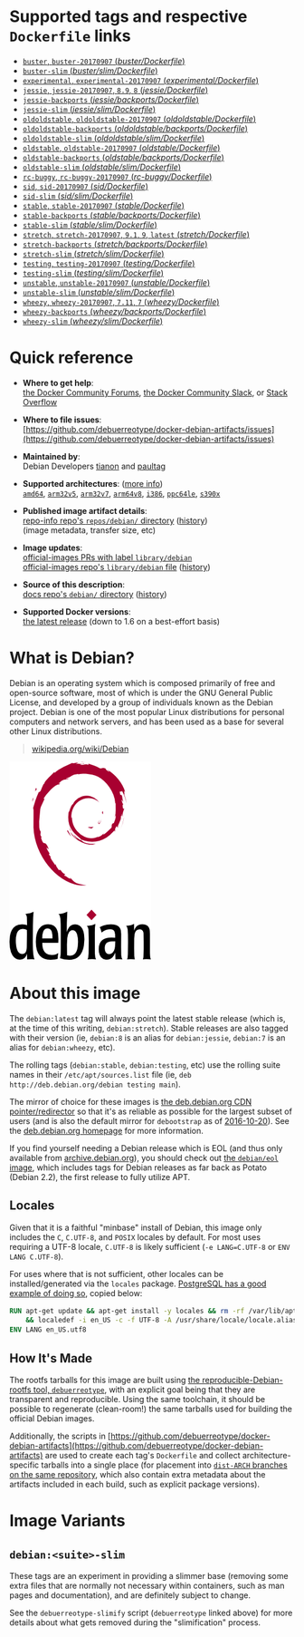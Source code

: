 <!--

********************************************************************************

WARNING:

    DO NOT EDIT "debian/README.md"

    IT IS AUTO-GENERATED

    (from the other files in "debian/" combined with a set of templates)

********************************************************************************

-->

# Supported tags and respective `Dockerfile` links

-	[`buster`, `buster-20170907` (*buster/Dockerfile*)](https://github.com/debuerreotype/docker-debian-artifacts/blob/97dc072ae1e6c66c1ccc71ead334ce5d5fc201f0/buster/Dockerfile)
-	[`buster-slim` (*buster/slim/Dockerfile*)](https://github.com/debuerreotype/docker-debian-artifacts/blob/97dc072ae1e6c66c1ccc71ead334ce5d5fc201f0/buster/slim/Dockerfile)
-	[`experimental`, `experimental-20170907` (*experimental/Dockerfile*)](https://github.com/debuerreotype/docker-debian-artifacts/blob/97dc072ae1e6c66c1ccc71ead334ce5d5fc201f0/experimental/Dockerfile)
-	[`jessie`, `jessie-20170907`, `8.9`, `8` (*jessie/Dockerfile*)](https://github.com/debuerreotype/docker-debian-artifacts/blob/97dc072ae1e6c66c1ccc71ead334ce5d5fc201f0/jessie/Dockerfile)
-	[`jessie-backports` (*jessie/backports/Dockerfile*)](https://github.com/debuerreotype/docker-debian-artifacts/blob/97dc072ae1e6c66c1ccc71ead334ce5d5fc201f0/jessie/backports/Dockerfile)
-	[`jessie-slim` (*jessie/slim/Dockerfile*)](https://github.com/debuerreotype/docker-debian-artifacts/blob/97dc072ae1e6c66c1ccc71ead334ce5d5fc201f0/jessie/slim/Dockerfile)
-	[`oldoldstable`, `oldoldstable-20170907` (*oldoldstable/Dockerfile*)](https://github.com/debuerreotype/docker-debian-artifacts/blob/97dc072ae1e6c66c1ccc71ead334ce5d5fc201f0/oldoldstable/Dockerfile)
-	[`oldoldstable-backports` (*oldoldstable/backports/Dockerfile*)](https://github.com/debuerreotype/docker-debian-artifacts/blob/97dc072ae1e6c66c1ccc71ead334ce5d5fc201f0/oldoldstable/backports/Dockerfile)
-	[`oldoldstable-slim` (*oldoldstable/slim/Dockerfile*)](https://github.com/debuerreotype/docker-debian-artifacts/blob/97dc072ae1e6c66c1ccc71ead334ce5d5fc201f0/oldoldstable/slim/Dockerfile)
-	[`oldstable`, `oldstable-20170907` (*oldstable/Dockerfile*)](https://github.com/debuerreotype/docker-debian-artifacts/blob/97dc072ae1e6c66c1ccc71ead334ce5d5fc201f0/oldstable/Dockerfile)
-	[`oldstable-backports` (*oldstable/backports/Dockerfile*)](https://github.com/debuerreotype/docker-debian-artifacts/blob/97dc072ae1e6c66c1ccc71ead334ce5d5fc201f0/oldstable/backports/Dockerfile)
-	[`oldstable-slim` (*oldstable/slim/Dockerfile*)](https://github.com/debuerreotype/docker-debian-artifacts/blob/97dc072ae1e6c66c1ccc71ead334ce5d5fc201f0/oldstable/slim/Dockerfile)
-	[`rc-buggy`, `rc-buggy-20170907` (*rc-buggy/Dockerfile*)](https://github.com/debuerreotype/docker-debian-artifacts/blob/97dc072ae1e6c66c1ccc71ead334ce5d5fc201f0/rc-buggy/Dockerfile)
-	[`sid`, `sid-20170907` (*sid/Dockerfile*)](https://github.com/debuerreotype/docker-debian-artifacts/blob/97dc072ae1e6c66c1ccc71ead334ce5d5fc201f0/sid/Dockerfile)
-	[`sid-slim` (*sid/slim/Dockerfile*)](https://github.com/debuerreotype/docker-debian-artifacts/blob/97dc072ae1e6c66c1ccc71ead334ce5d5fc201f0/sid/slim/Dockerfile)
-	[`stable`, `stable-20170907` (*stable/Dockerfile*)](https://github.com/debuerreotype/docker-debian-artifacts/blob/97dc072ae1e6c66c1ccc71ead334ce5d5fc201f0/stable/Dockerfile)
-	[`stable-backports` (*stable/backports/Dockerfile*)](https://github.com/debuerreotype/docker-debian-artifacts/blob/97dc072ae1e6c66c1ccc71ead334ce5d5fc201f0/stable/backports/Dockerfile)
-	[`stable-slim` (*stable/slim/Dockerfile*)](https://github.com/debuerreotype/docker-debian-artifacts/blob/97dc072ae1e6c66c1ccc71ead334ce5d5fc201f0/stable/slim/Dockerfile)
-	[`stretch`, `stretch-20170907`, `9.1`, `9`, `latest` (*stretch/Dockerfile*)](https://github.com/debuerreotype/docker-debian-artifacts/blob/97dc072ae1e6c66c1ccc71ead334ce5d5fc201f0/stretch/Dockerfile)
-	[`stretch-backports` (*stretch/backports/Dockerfile*)](https://github.com/debuerreotype/docker-debian-artifacts/blob/97dc072ae1e6c66c1ccc71ead334ce5d5fc201f0/stretch/backports/Dockerfile)
-	[`stretch-slim` (*stretch/slim/Dockerfile*)](https://github.com/debuerreotype/docker-debian-artifacts/blob/97dc072ae1e6c66c1ccc71ead334ce5d5fc201f0/stretch/slim/Dockerfile)
-	[`testing`, `testing-20170907` (*testing/Dockerfile*)](https://github.com/debuerreotype/docker-debian-artifacts/blob/97dc072ae1e6c66c1ccc71ead334ce5d5fc201f0/testing/Dockerfile)
-	[`testing-slim` (*testing/slim/Dockerfile*)](https://github.com/debuerreotype/docker-debian-artifacts/blob/97dc072ae1e6c66c1ccc71ead334ce5d5fc201f0/testing/slim/Dockerfile)
-	[`unstable`, `unstable-20170907` (*unstable/Dockerfile*)](https://github.com/debuerreotype/docker-debian-artifacts/blob/97dc072ae1e6c66c1ccc71ead334ce5d5fc201f0/unstable/Dockerfile)
-	[`unstable-slim` (*unstable/slim/Dockerfile*)](https://github.com/debuerreotype/docker-debian-artifacts/blob/97dc072ae1e6c66c1ccc71ead334ce5d5fc201f0/unstable/slim/Dockerfile)
-	[`wheezy`, `wheezy-20170907`, `7.11`, `7` (*wheezy/Dockerfile*)](https://github.com/debuerreotype/docker-debian-artifacts/blob/97dc072ae1e6c66c1ccc71ead334ce5d5fc201f0/wheezy/Dockerfile)
-	[`wheezy-backports` (*wheezy/backports/Dockerfile*)](https://github.com/debuerreotype/docker-debian-artifacts/blob/97dc072ae1e6c66c1ccc71ead334ce5d5fc201f0/wheezy/backports/Dockerfile)
-	[`wheezy-slim` (*wheezy/slim/Dockerfile*)](https://github.com/debuerreotype/docker-debian-artifacts/blob/97dc072ae1e6c66c1ccc71ead334ce5d5fc201f0/wheezy/slim/Dockerfile)

# Quick reference

-	**Where to get help**:  
	[the Docker Community Forums](https://forums.docker.com/), [the Docker Community Slack](https://blog.docker.com/2016/11/introducing-docker-community-directory-docker-community-slack/), or [Stack Overflow](https://stackoverflow.com/search?tab=newest&q=docker)

-	**Where to file issues**:  
	[https://github.com/debuerreotype/docker-debian-artifacts/issues](https://github.com/debuerreotype/docker-debian-artifacts/issues)

-	**Maintained by**:  
	Debian Developers [tianon](https://qa.debian.org/developer.php?login=tianon) and [paultag](https://qa.debian.org/developer.php?login=paultag)

-	**Supported architectures**: ([more info](https://github.com/docker-library/official-images#architectures-other-than-amd64))  
	[`amd64`](https://hub.docker.com/r/amd64/debian/), [`arm32v5`](https://hub.docker.com/r/arm32v5/debian/), [`arm32v7`](https://hub.docker.com/r/arm32v7/debian/), [`arm64v8`](https://hub.docker.com/r/arm64v8/debian/), [`i386`](https://hub.docker.com/r/i386/debian/), [`ppc64le`](https://hub.docker.com/r/ppc64le/debian/), [`s390x`](https://hub.docker.com/r/s390x/debian/)

-	**Published image artifact details**:  
	[repo-info repo's `repos/debian/` directory](https://github.com/docker-library/repo-info/blob/master/repos/debian) ([history](https://github.com/docker-library/repo-info/commits/master/repos/debian))  
	(image metadata, transfer size, etc)

-	**Image updates**:  
	[official-images PRs with label `library/debian`](https://github.com/docker-library/official-images/pulls?q=label%3Alibrary%2Fdebian)  
	[official-images repo's `library/debian` file](https://github.com/docker-library/official-images/blob/master/library/debian) ([history](https://github.com/docker-library/official-images/commits/master/library/debian))

-	**Source of this description**:  
	[docs repo's `debian/` directory](https://github.com/docker-library/docs/tree/master/debian) ([history](https://github.com/docker-library/docs/commits/master/debian))

-	**Supported Docker versions**:  
	[the latest release](https://github.com/docker/docker-ce/releases/latest) (down to 1.6 on a best-effort basis)

# What is Debian?

Debian is an operating system which is composed primarily of free and open-source software, most of which is under the GNU General Public License, and developed by a group of individuals known as the Debian project. Debian is one of the most popular Linux distributions for personal computers and network servers, and has been used as a base for several other Linux distributions.

> [wikipedia.org/wiki/Debian](https://en.wikipedia.org/wiki/Debian)

![logo](https://raw.githubusercontent.com/docker-library/docs/b449be7df57e9ed9086bb5821bfb5d6cdc5d67a4/debian/logo.png)

# About this image

The `debian:latest` tag will always point the latest stable release (which is, at the time of this writing, `debian:stretch`). Stable releases are also tagged with their version (ie, `debian:8` is an alias for `debian:jessie`, `debian:7` is an alias for `debian:wheezy`, etc).

The rolling tags (`debian:stable`, `debian:testing`, etc) use the rolling suite names in their `/etc/apt/sources.list` file (ie, `deb http://deb.debian.org/debian testing main`).

The mirror of choice for these images is [the deb.debian.org CDN pointer/redirector](https://deb.debian.org) so that it's as reliable as possible for the largest subset of users (and is also the default mirror for `debootstrap` as of [2016-10-20](https://anonscm.debian.org/cgit/d-i/debootstrap.git/commit/?id=9e8bc60ad1ccf3a25ce7890526b70059f3e770de)). See the [deb.debian.org homepage](https://deb.debian.org) for more information.

If you find yourself needing a Debian release which is EOL (and thus only available from [archive.debian.org](http://archive.debian.org)), you should check out [the `debian/eol` image](https://hub.docker.com/r/debian/eol/), which includes tags for Debian releases as far back as Potato (Debian 2.2), the first release to fully utilize APT.

## Locales

Given that it is a faithful "minbase" install of Debian, this image only includes the `C`, `C.UTF-8`, and `POSIX` locales by default. For most uses requiring a UTF-8 locale, `C.UTF-8` is likely sufficient (`-e LANG=C.UTF-8` or `ENV LANG C.UTF-8`).

For uses where that is not sufficient, other locales can be installed/generated via the `locales` package. [PostgreSQL has a good example of doing so](https://github.com/docker-library/postgres/blob/69bc540ecfffecce72d49fa7e4a46680350037f9/9.6/Dockerfile#L21-L24), copied below:

```dockerfile
RUN apt-get update && apt-get install -y locales && rm -rf /var/lib/apt/lists/* \
	&& localedef -i en_US -c -f UTF-8 -A /usr/share/locale/locale.alias en_US.UTF-8
ENV LANG en_US.utf8
```

## How It's Made

The rootfs tarballs for this image are built using [the reproducible-Debian-rootfs tool, `debuerreotype`](https://github.com/debuerreotype/debuerreotype), with an explicit goal being that they are transparent and reproducible. Using the same toolchain, it should be possible to regenerate (clean-room!) the same tarballs used for building the official Debian images.

Additionally, the scripts in [https://github.com/debuerreotype/docker-debian-artifacts](https://github.com/debuerreotype/docker-debian-artifacts) are used to create each tag's `Dockerfile` and collect architecture-specific tarballs into a single place (for placement into [`dist-ARCH` branches on the same repository](https://github.com/debuerreotype/docker-debian-artifacts/branches), which also contain extra metadata about the artifacts included in each build, such as explicit package versions).

# Image Variants

## `debian:<suite>-slim`

These tags are an experiment in providing a slimmer base (removing some extra files that are normally not necessary within containers, such as man pages and documentation), and are definitely subject to change.

See the `debuerreotype-slimify` script (`debuerreotype` linked above) for more details about what gets removed during the "slimification" process.
